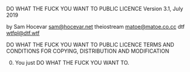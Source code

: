 
DO WHAT THE FUCK YOU WANT TO PUBLIC LICENCE
Version 3.1, July 2019

by Sam Hocevar  <sam@hocevar.net>
theiostream     <matoe@matoe.co.cc>
dtf             <wtfpl@dtf.wtf>

DO WHAT THE FUCK YOU WANT TO PUBLIC LICENCE
TERMS AND CONDITIONS FOR COPYING, DISTRIBUTION AND MODIFICATION

0. You just DO WHAT THE FUCK YOU WANT TO.

